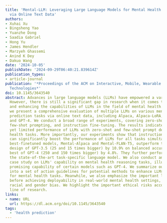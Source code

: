 ```yaml
---
title: 'Mental-LLM: Leveraging Large Language Models for Mental Health Prediction
  via Online Text Data'
authors:
- Xuhai Xu
- Bingsheng Yao
- Yuanzhe Dong
- Saadia Gabriel
- Hong Yu
- James Hendler
- Marzyeh Ghassemi
- Anind K Dey
- Dakuo Wang
date: '2024-10-05'
publishDate: '2024-09-29T06:40:21.839614Z'
publication_types:
- article-journal
publication: '*Proceedings of the ACM on Interactive, Mobile, Wearable and Ubiquitous
  Technologies*'
doi: 10.1145/3643540
abstract: Advances in large language models (LLMs) have empowered a variety of applications.
  However, there is still a significant gap in research when it comes to understanding
  and enhancing the capabilities of LLMs in the field of mental health. In this work,
  we present a comprehensive evaluation of multiple LLMs on various mental health
  prediction tasks via online text data, including Alpaca, Alpaca-LoRA, FLAN-T5, GPT-3.5,
  and GPT-4. We conduct a broad range of experiments, covering zero-shot prompting,
  few-shot prompting, and instruction fine-tuning. The results indicate a promising
  yet limited performance of LLMs with zero-shot and few-shot prompt designs for mental
  health tasks. More importantly, our experiments show that instruction finetuning
  can significantly boost the performance of LLMs for all tasks simultaneously. Our
  best-finetuned models, Mental-Alpaca and Mental-FLAN-T5, outperform the best prompt
  design of GPT-3.5 (25 and 15 times bigger) by 10.9% on balanced accuracy and the
  best of GPT-4 (250 and 150 times bigger) by 4.8%. They further perform on par with
  the state-of-the-art task-specific language model. We also conduct an exploratory
  case study on LLMs' capability on mental health reasoning tasks, illustrating the
  promising capability of certain models such as GPT-4. We summarize our findings
  into a set of action guidelines for potential methods to enhance LLMs' capability
  for mental health tasks. Meanwhile, we also emphasize the important limitations
  before achieving deployability in real-world mental health settings, such as known
  racial and gender bias. We highlight the important ethical risks accompanying this
  line of research.
links:
- name: URL
  url: https://dl.acm.org/doi/10.1145/3643540
tags:
  - 'health prediction'
---
```

